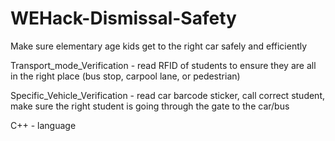 # WEHack-Dismissal-Safety
Make sure elementary age kids get to the right car safely and efficiently

Transport_mode_Verification - read RFID of students to ensure they are all in the right place (bus stop, carpool lane, or pedestrian)

Specific_Vehicle_Verification - read car barcode sticker, call correct student, make sure the right student is going through the gate to the car/bus

C++ - language
